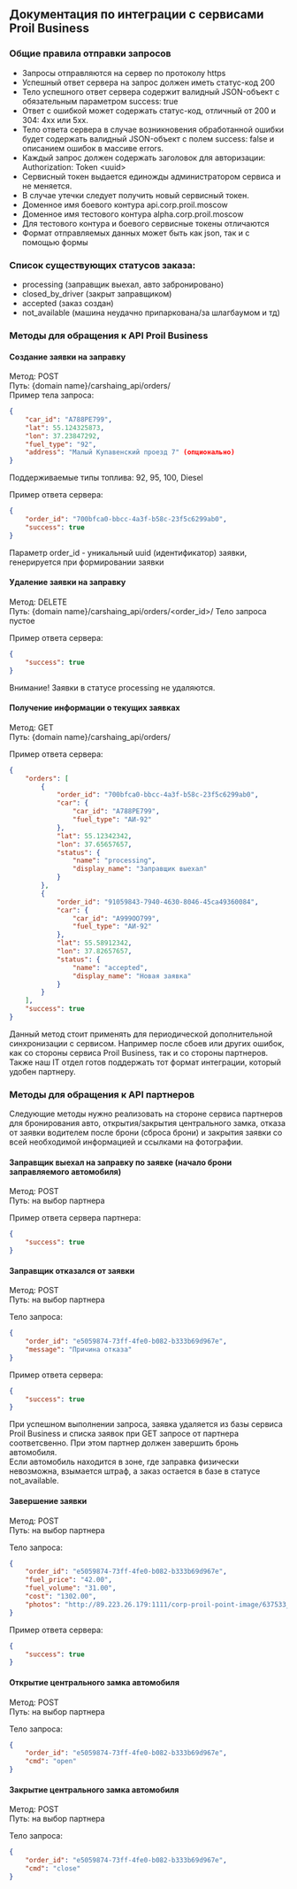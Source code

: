 ## Документация по интеграции с сервисами Proil Business

### Общие правила отправки запросов

+ Запросы отправляются на сервер по протоколу https  
+ Успешный ответ сервера на запрос должен иметь статус-код 200
+ Тело успешного ответ сервера содержит валидный JSON-объект с обязательным параметром success: true  
+ Ответ с ошибкой может содержать статус-код, отличный от 200 и 304: 4хх или 5хх.  
+ Тело ответа сервера в случае возникновения обработанной ошибки будет содержать валидный JSON-объект с полем success: false и описанием ошибок в массиве errors.
+ Каждый запрос должен содержать заголовок для авторизации: Authorization: Token \<uuid\>
+ Сервисный токен выдается единожды администратором сервиса и не меняется.
+ В случае утечки следует получить новый сервисный токен.
+ Доменное имя боевого контура api.corp.proil.moscow
+ Доменное имя тестового контура alpha.corp.proil.moscow
+ Для тестового контура и боевого сервисные токены отличаются
+ Формат отправляемых данных может быть как json, так и с помощью формы


### Список существующих статусов заказа:

+ processing (заправщик выехал, авто забронировано)
+ closed_by_driver (закрыт заправщиком)
+ accepted (заказ создан)
+ not_available (машина неудачно припаркована/за шлагбаумом и тд)

### Методы для обращения к API Proil Business


#### Создание заявки на заправку

Метод: POST  
Путь: {domain name}/carshaing_api/orders/  
Пример тела запроса:
```json
{
    "car_id": "А788РЕ799",
    "lat": 55.124325873,
    "lon": 37.23847292,
    "fuel_type": "92",
    "address": "Малый Купавенский проезд 7" (опционально)
}
```
Поддерживаемые типы топлива: 92, 95, 100, Diesel

Пример ответа сервера:
```json
{
    "order_id": "700bfca0-bbcc-4a3f-b58c-23f5c6299ab0",
    "success": true
}
```

Параметр order_id - уникальный uuid (идентификатор) заявки, генерируется при формировании заявки  


#### Удаление заявки на заправку
Метод: DELETE  
Путь: {domain name}/carshaing_api/orders/<order_id>/ 
Тело запроса пустое  
    
Пример ответа сервера:
```json
{
    "success": true
}
```  
Внимание! Заявки в статусе processing не удаляются.

#### Получение информации о текущих заявках
Метод: GET  
Путь: {domain name}/carshaing_api/orders/

Пример ответа сервера:
```json
{
    "orders": [
        {
            "order_id": "700bfca0-bbcc-4a3f-b58c-23f5c6299ab0",
            "car": {
                "car_id": "А788РЕ799",
                "fuel_type": "АИ-92"
            },
            "lat": 55.12342342,
            "lon": 37.65657657,
            "status": {
                "name": "processing",
                "display_name": "Заправщик выехал"
            }
        },
        {
            "order_id": "91059843-7940-4630-8046-45ca49360084",
            "car": {
                "car_id": "А999ОО799",
                "fuel_type": "АИ-92"
            },
            "lat": 55.58912342,
            "lon": 37.82657657,
            "status": {
                "name": "accepted",
                "display_name": "Новая заявка"
            }
        }
    ],
    "success": true
}

```
Данный метод стоит применять для периодической дополнительной синхронизации с сервисом.
Например после сбоев или других ошибок, как со стороны сервиса Proil Business, так и со стороны партнеров.
Также наш IT отдел готов поддержать тот формат интеграции, который удобен партнеру.  


### Методы для обращения к API партнеров
Следующие методы нужно реализовать на стороне сервиса партнеров для бронирования авто, открытия/закрытия центрального замка, отказа от заявки водителем после брони (сброса брони) и закрытия заявки со всей необходимой информацией и ссылками на фотографии.  
#### Заправщик выехал на заправку по заявке (начало брони заправляемого автомобиля)

Метод: POST  
Путь: на выбор партнера
    
Пример ответа сервера партнера:
```json
{
    "success": true
}
```

#### Заправщик отказался от заявки

Метод: POST  
Путь: на выбор партнера
    
Тело запроса:
```json
{
    "order_id": "e5059874-73ff-4fe0-b082-b333b69d967e",
    "message": "Причина отказа"
}
```
Пример ответа сервера:
```json
{
    "success": true
}
```
При успешном выполнении запроса, заявка удаляется из базы сервиса Proil Business и списка заявок при GET запросе от партнера соответсвенно. При 
этом партнер должен завершить бронь автомобиля.  
Если  автомобиль находится в зоне, где заправка физически невозможна, взымается штраф, а заказ остается в базе в статусе not_available.


#### Завершение заявки

Метод: POST  
Путь: на выбор партнера
    
Тело запроса:
```json
{
    "order_id": "e5059874-73ff-4fe0-b082-b333b69d967e",
    "fuel_price": "42.00",
    "fuel_volume": "31.00",
    "cost": "1302.00",
    "photos": "http://89.223.26.179:1111/corp-proil-point-image/637533_2020-01-29_19-14-27_order_picture_637533_98266265.jpg?AWSAccessKeyId=proil_moscow_2111&Expires=1580318243&Signature=BdllDUHvsdCg8M52y%2Btsgy2A5VU%3D,http://89.223.26.179:1111/corp-proil-point-image/637533_2020-01-29_19-14-27_order_picture_637533_98266265.jpg?AWSAccessKeyId=proil_moscow_2111&Expires=1580318243&Signature=BdllDUHvsdCg8M52y%2Btsgy2A5VU%3D"
}

```
Пример ответа сервера:
```json
{
    "success": true
}
```

#### Открытие центрального замка автомобиля

Метод: POST  
Путь: на выбор партнера
    
Тело запроса:
```json
{
    "order_id": "e5059874-73ff-4fe0-b082-b333b69d967e",
    "cmd": "open"
}

```

#### Закрытие центрального замка автомобиля

Метод: POST  
Путь: на выбор партнера
    
Тело запроса:
```json
{
    "order_id": "e5059874-73ff-4fe0-b082-b333b69d967e",
    "cmd": "close"
}

```
